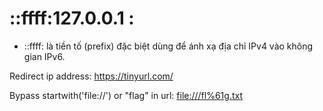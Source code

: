 # ::ffff:127.0.0.1 : 
* ::ffff: là tiền tố (prefix) đặc biệt dùng để ánh xạ địa chỉ IPv4 vào không gian IPv6.

Redirect ip address: https://tinyurl.com/

Bypass startwith('file://') or "flag" in url: <file:///fl%61g.txt>

